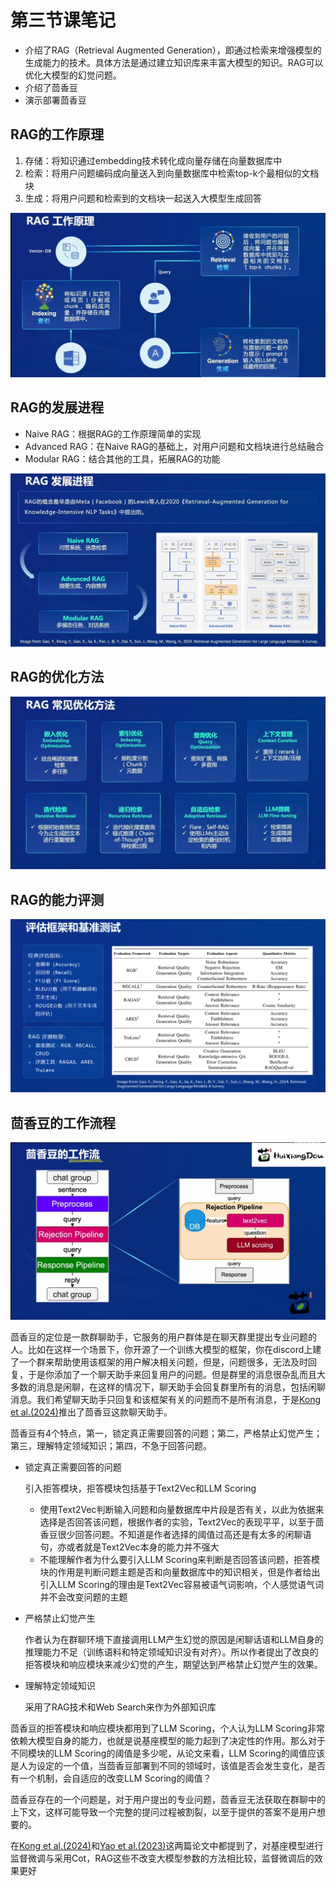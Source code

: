 # 第三节课笔记

- 介绍了RAG（Retrieval Augmented Generation），即通过检索来增强模型的生成能力的技术。具体方法是通过建立知识库来丰富大模型的知识。RAG可以优化大模型的幻觉问题。
- 介绍了茴香豆
- 演示部署茴香豆

## RAG的工作原理

1. 存储：将知识通过embedding技术转化成向量存储在向量数据库中
2. 检索：将用户问题编码成向量送入到向量数据库中检索top-k个最相似的文档块
3. 生成：将用户问题和检索到的文档块一起送入大模型生成回答

![image-20240410151403344](assets/image-20240410151403344.png)

## RAG的发展进程

- Naive RAG：根据RAG的工作原理简单的实现
- Advanced RAG：在Naive RAG的基础上，对用户问题和文档块进行总结融合
- Modular RAG：结合其他的工具，拓展RAG的功能

![image-20240410151908510](assets/image-20240410151908510.png)

## RAG的优化方法

![image-20240410152646553](assets/image-20240410152646553.png)

## RAG的能力评测

![image-20240410153153719](assets/image-20240410153153719.png)

## 茴香豆的工作流程

![image-20240410160805095](assets/image-20240410160805095.png)

茴香豆的定位是一款群聊助手，它服务的用户群体是在聊天群里提出专业问题的人。比如在这样一个场景下，你开源了一个训练大模型的框架，你在discord上建了一个群来帮助使用该框架的用户解决相关问题，但是，问题很多，无法及时回复，于是你添加了一个聊天助手来回复用户的问题。但是群里的消息很杂乱而且大多数的消息是闲聊，在这样的情况下，聊天助手会回复群里所有的消息，包括闲聊消息。我们希望聊天助手只回复和该框架有关的问题而不是所有消息，于是[Kong et al.(2024)](https://arxiv.org/abs/2401.08772)推出了茴香豆这款聊天助手。

茴香豆有4个特点，第一，锁定真正需要回答的问题；第二，严格禁止幻觉产生；第三，理解特定领域知识；第四，不急于回答问题。

- 锁定真正需要回答的问题

  引入拒答模块，拒答模块包括基于Text2Vec和LLM Scoring

  - 使用Text2Vec判断输入问题和向量数据库中片段是否有关，以此为依据来选择是否回答该问题，根据作者的实验，Text2Vec的表现平平，以至于茴香豆很少回答问题。不知道是作者选择的阈值过高还是有太多的闲聊语句，亦或者就是Text2Vec本身的能力并不强大
  - 不能理解作者为什么要引入LLM Scoring来判断是否回答该问题，拒答模块的作用是判断问题主题是否和向量数据库中的知识相关，但是作者给出引入LLM Scoring的理由是Text2Vec容易被语气词影响，个人感觉语气词并不会改变问题的主题

- 严格禁止幻觉产生

  作者认为在群聊环境下直接调用LLM产生幻觉的原因是闲聊话语和LLM自身的推理能力不足（训练语料和特定领域知识没有对齐）。所以作者提出了改良的拒答模块和响应模块来减少幻觉的产生，期望达到严格禁止幻觉产生的效果。

- 理解特定领域知识

  采用了RAG技术和Web Search来作为外部知识库

茴香豆的拒答模块和响应模块都用到了LLM Scoring，个人认为LLM Scoring非常依赖大模型自身的能力，也就是说基座模型的能力起到了决定性的作用。那么对于不同模块的LLM Scoring的阈值是多少呢，从论文来看，LLM Scoring的阈值应该是人为设定的一个值，当茴香豆部署到不同的领域时，该值是否会发生变化，是否有一个机制，会自适应的改变LLM Scoring的阈值？

茴香豆存在的一个问题是，对于用户提出的专业问题，茴香豆无法获取在群聊中的上下文，这样可能导致一个完整的提问过程被割裂，以至于提供的答案不是用户想要的。

在[Kong et al.(2024)](https://arxiv.org/pdf/2401.08772.pdf)和[Yao et al.(2023)](https://arxiv.org/pdf/2210.03629.pdf)这两篇论文中都提到了，对基座模型进行监督微调与采用Cot，RAG这些不改变大模型参数的方法相比较，监督微调后的效果更好



